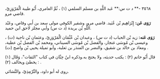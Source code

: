 ٣٥٦٨ -** د ت س:** عَبد اللَّهِ بن مسلم السلمي (١) ، ثُمَّ العامري، أَبُو طيبة الْمَرْوَزِيّ، قاضي مرو.

**رَوَى عَن:** إِبْرَاهِيم بْن عُبَيد. قاضي مرو، وشقير الكوفي مولى سعد بن أَبي وقاص، وعَبْد اللَّهِ بْن بريدة (د ت س) وأبي مجلز لاحق ابن حميد.

**رَوَى عَنه:** زيد بْن الحباب (د ت س) ، وعبدان بْن عُثْمَان الْمَرْوَزِيّ، وعثمان بْن ناجية (ت) ، وعيسى بْن مُوسَى غنجار، والفضل بْن مُوسَى السيناني، ومحمد بْن الفضل بْن عطية، ومعاذ بن خالد بن شقيق، والنضر بن المنذر بن ثعلبة، وأبو تميلة يحيى بْن واضح (ت) .

قال أَبُو حاتم (٢) : يكتب حديثه، ولا يحتج به.وذكره ابنُ حِبَّان في كتاب "الثقات"، وَقَال (١) : يخطئ ويخالف (٢) .

روى له أبو داود، والتِّرْمِذِيّ، والنَّسَائي.